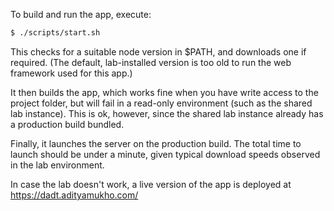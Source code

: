 To build and run the app, execute:

```bash
$ ./scripts/start.sh
```

This checks for a suitable node version in $PATH, and downloads one if required. (The default, lab-installed version is too old to run the web framework used for this app.)

It then builds the app, which works fine when you have write access to the project folder, but will fail in a read-only environment (such as the shared lab instance). This is ok, however, since the shared lab instance already has a production build bundled.

Finally, it launches the server on the production build. The total time to launch should be under a minute, given typical download speeds observed in the lab environment.

In case the lab doesn't work, a live version of the app is deployed at https://dadt.adityamukho.com/
